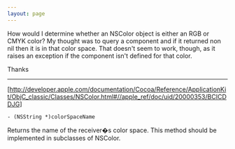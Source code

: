 ```yaml
---
layout: page
---
```



How would I determine whether an NSColor object is either an RGB or CMYK color?  My thought was to query a component and if it returned non nil then it is in that color space.  That doesn't seem to work, though, as it raises an exception if the component isn't defined for that color.

Thanks

----

[http://developer.apple.com/documentation/Cocoa/Reference/ApplicationKit/ObjC_classic/Classes/NSColor.html#//apple_ref/doc/uid/20000353/BCICDDJG]

    - (NSString *)colorSpaceName

Returns the name of the receiver�s color space. This method should be implemented in subclasses of NSColor.
